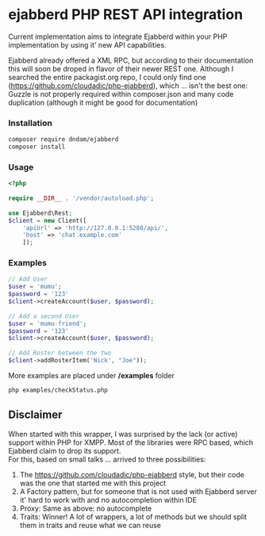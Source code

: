 # ejabberd PHP REST API integration

Current implementation aims to integrate Ejabberd within your PHP implementation by using it' new API capabilities.  

Ejabberd already offered a XML RPC, but according to their documentation this will soon be droped in flavor of their newer REST one. Although I searched the entire packagist.org repo, I could only find one (https://github.com/cloudadic/php-ejabberd), which ... isn't the best one: Guzzle is not properly required within composer.json and many code duplication (although it might be good for documentation)  
  
### Installation
```bash
composer require dndam/ejabberd  
composer install
```

### Usage
```php
<?php
  
require __DIR__ . '/vendor/autoload.php';
  
use Ejabberd\Rest;  
$client = new Client([
    'apiUrl' => 'http://127.0.0.1:5280/api/',
    'host' => 'chat.example.com'
    ]);
```

### Examples
```php
// Add User
$user = 'mumu';
$password = '123'
$client->createAccount($user, $password);
  
// Add a second User
$user = 'mumu-friend';
$password = '123'
$client->createAccount($user, $password);
  
// Add Roster between the two
$client->addRosterItem('Nick', "Joe"));

```
More examples are placed under **/examples** folder
```bash
php examples/checkStatus.php

```  

## Disclaimer
When started with this wrapper, I was surprised by the lack (or active) support within PHP for XMPP. Most of the libraries were RPC based, which Ejabberd claim to drop its support.  
For this, based on small talks ... arrived to three possibilities:
1. The https://github.com/cloudadic/php-ejabberd style, but their code was the one that started me with this project
2. A Factory pattern, but for someone that is not used with Ejabberd server it' hard to work with and no autocompletion within IDE
3. Proxy: Same as above: no autocomplete
4. Traits: Winner! A lot of wrappers, a lot of methods but we should split them in traits and reuse what we can reuse


